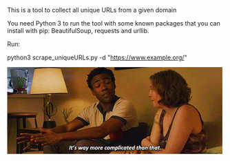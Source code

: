 This is a tool to collect all unique URLs from a given domain

You need Python 3 to run the tool with some known packages that you can install with pip: BeautifulSoup, requests and urllib.

Run:

python3 scrape_uniqueURLs.py -d "https://www.example.org/"


![alt text](b548822a45b0cfe238e96a1dd1d4e85912e7c02b.gif)